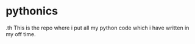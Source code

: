# pythonics
.th
This is the repo where i put all my python code which i have written in my off time.
